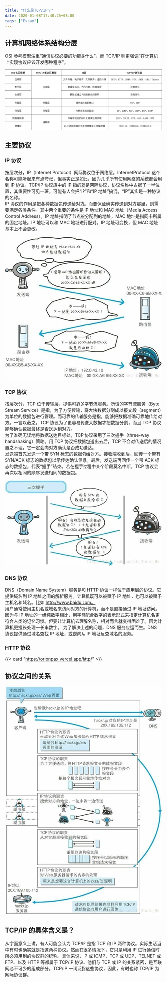```yaml
---
title: "什么是TCP/IP？"
date: 2020-01-08T17:40:25+08:00
tags: ["Essay"]
---
```


## 计算机网络体系结构分层

OSI 参考模型注重“通信协议必要的功能是什么”，而 TCP/IP 则更强调“在计算机上实现协议应该开发哪种程序”。

![计算机网络体系结构分层](https://raw.githubusercontent.com/orionpax1997/picx-images-hosting/master/Development/计算机网络体系结构分层.1pc2kntlhrmo.webp "计算机网络体系结构分层")

## 主要协议

### IP 协议

按层次分，IP（Internet Protocol）网际协议位于网络层。InternetProtocol 这个名称可能听起来有点夸张，但事实正是如此，因为几乎所有使用网络的系统都会用到 IP 协议。TCP/IP 协议族中的 IP 指的就是网际协议，协议名称中占据了一半位置，其重要性可见一斑。可能有人会把“IP”和“IP 地址”搞混，“IP”其实是一种协议的名称。  
IP 协议的作用是把各种数据包传送给对方。而要保证确实传送到对方那里，则需要满足各类条件。其中两个重要的条件是 IP 地址和 MAC 地址（Media Access Control Address）。IP 地址指明了节点被分配到的地址，MAC 地址是指网卡所属的固定地址。IP 地址可以和 MAC 地址进行配对。IP 地址可变换，但 MAC 地址基本上不会更改。

![IP-协议](https://raw.githubusercontent.com/orionpax1997/picx-images-hosting/master/Development/IP-协议.56r1frrdku00.webp "IP 协议")

### TCP 协议

按层次分，TCP 位于传输层，提供可靠的字节流服务。所谓的字节流服务（Byte Stream Service）是指，为了方便传输，将大块数据分割成以报文段（segment）为单位的数据包进行管理。而可靠的传输服务是指，能够把数据准确可靠地传给对方。一言以蔽之，TCP 协议为了更容易传送大数据才把数据分割，而且 TCP 协议能够确认数据最终是否送达到对方。  
为了准确无误地将数据送达目标处，TCP 协议采用了三次握手（three-way handshaking）策略。用 TCP 协议把数据包送出去后，TCP 不会对传送后的情况置之不理，它一定会向对方确认是否成功送达。  
发送端首先发送一个带 SYN 标志的数据包给对方。接收端收到后，回传一个带有 SYN/ACK 标志的数据包以示传达确认信息。最后，发送端再回传一个带 ACK 标志的数据包，代表“握手”结束。若在握手过程中某个阶段莫名中断，TCP 协议会再次以相同的顺序发送相同的数据包。

![TCP-协议](https://raw.githubusercontent.com/orionpax1997/picx-images-hosting/master/Development/TCP-协议.1iczktjk1rmo.webp "TCP 协议")

### DNS 协议

DNS（Domain Name System）服务是和 HTTP 协议一样位于应用层的协议。它提供域名到 IP 地址之间的解析服务。计算机既可以被赋予 IP 地址，也可以被赋予主机名和域名。比如 http://www.baidu.com。  
用户通常使用主机名或域名来访问对方的计算机，而不是直接通过 IP 地址访问。因为与 IP 地址的一组纯数字相比，用字母配合数字的表示形式来指定计算机名更符合人类的记忆习惯。但要让计算机去理解名称，相对而言就变得困难了。因为计算机更擅长处理一长串数字。
为了解决上述的问题，DNS 服务应运而生。DNS 协议提供通过域名查找 IP 地址，或逆向从 IP 地址反查域名的服务。

### HTTP 协议

{{< card "https://orionpax.vercel.app/http/" >}}

## 协议之间的关系

![协议之间的关系](https://raw.githubusercontent.com/orionpax1997/picx-images-hosting/master/Development/协议之间的关系.2d3ff2w4nj28.webp "协议之间的关系")

## TCP/IP 的具体含义是？

从字面意义上讲，有人可能会认为 TCP/IP 是指 TCP 和 IP 两种协议。实际生活当中有时也确实就是指这两种协议。然而在很多情况下，它只是利用 IP 进行通信时所必须用到的协议群的统称。具体来说，IP 或 ICMP、TCP 或 UDP、TELNET 或 FTP、以及 HTTP 等都属于 TCP/IP 协议。他们与 TCP 或 IP 的关系紧密，是互联网必不可少的组成部分。TCP/IP 一词泛指这些协议，因此，有时也称 TCP/IP 为网际协议群。
